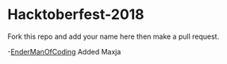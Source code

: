 # Hacktoberfest-2018

Fork this repo and add your name here then make a pull request. 

-[EnderManOfCoding](https://github.com/EndermanOfCoding)
Added Maxja
